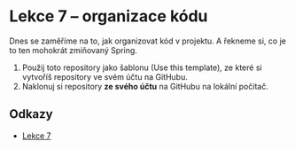 # Lekce 7 – organizace kódu

Dnes se zaměříme na to, jak organizovat kód v projektu. A řekneme si, co je to ten mohokrát zmiňovaný Spring.   

1. Použij toto repository jako šablonu (Use this template), ze které si vytvoříš repository ve svém účtu na GitHubu.
1. Naklonuj si repository **ze svého účtu** na GitHubu na lokální počítač.

## Odkazy
* [Lekce 7](https://java.czechitas.cz/2024-jaro/java-2-online/lekce-7.html)
